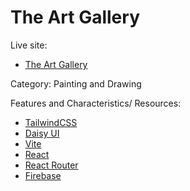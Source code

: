 # The Art Gallery

Live site:
- [The Art Gallery](https://the-art-gallery-74571.web.app/)

Category: Painting and Drawing

Features and Characteristics/ Resources:
- [TailwindCSS](https://tailwindcss.com/)
- [Daisy UI](https://daisyui.com/)
- [Vite](https://vitejs.dev/)
- [React](https://react.dev/)
- [React Router](https://reactrouter.com/en/main)
- [Firebase](https://firebase.google.com/)
  



  
